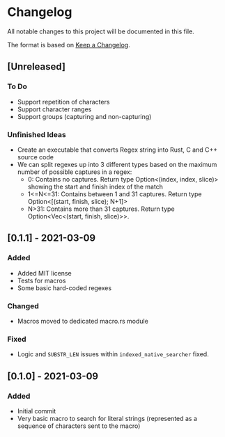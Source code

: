 # Changelog
All notable changes to this project will be documented in this file.

The format is based on [Keep a Changelog](https://keepachangelog.com/en/1.0.0/).

## [Unreleased]
### To Do
- Support repetition of characters
- Support character ranges
- Support groups (capturing and non-capturing)

### Unfinished Ideas
- Create an executable that converts Regex string into Rust, C and C++ source code
- We can split regexes up into 3 different types based on the maximum number of possible captures in a regex:
    - 0: Contains no captures. Return type Option<(index, index, slice)> showing the start and finish index of the match
    - 1<=N<=31: Contains between 1 and 31 captures. Return type Option<[(start, finish, slice); N+1]>
    - N>31: Contains more than 31 captures. Return type Option<Vec<(start, finish, slice)>>.

## [0.1.1] - 2021-03-09

### Added
- Added MIT license
- Tests for macros
- Some basic hard-coded regexes

### Changed
- Macros moved to dedicated macro.rs module

### Fixed
- Logic and `SUBSTR_LEN` issues within `indexed_native_searcher` fixed.

## [0.1.0] - 2021-03-09

### Added
- Initial commit
- Very basic macro to search for literal strings (represented as a sequence of characters sent to the macro)
